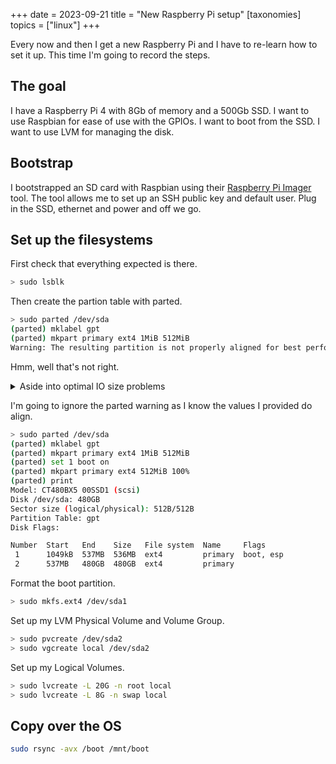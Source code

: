 +++
date = 2023-09-21
title = "New Raspberry Pi setup"
[taxonomies]
topics = ["linux"]
+++

Every now and then I get a new Raspberry Pi and I have to re-learn how to set it up. This time
I'm going to record the steps.

## The goal

I have a Raspberry Pi 4 with 8Gb of memory and a 500Gb SSD.
I want to use Raspbian for ease of use with the GPIOs.
I want to boot from the SSD.
I want to use LVM for managing the disk.

## Bootstrap

I bootstrapped an SD card with Raspbian using their [Raspberry Pi Imager](todo) tool.
The tool allows me to set up an SSH public key and default user.
Plug in the SSD, ethernet and power and off we go.

## Set up the filesystems

First check that everything expected is there.

```bash
> sudo lsblk
```

Then create the partion table with parted.

```bash
> sudo parted /dev/sda
(parted) mklabel gpt
(parted) mkpart primary ext4 1MiB 512MiB
Warning: The resulting partition is not properly aligned for best performance: 2048s % 65535s != 0s
```

Hmm, well that's not right.

<details>
    <summary>Aside into optimal IO size problems</summary>

That optimal alignment value looks really high. This is confirmed by looking at
`/sys/block/sda/queue/optimal_io_size` or by calling `lsblk -t`.

Apparently it is a problem with the disk reporting the correct value. See [this StackExchange answer](https://unix.stackexchange.com/a/496606/443570).
The fixes outlined there do not seem to work for me. Also, it looks like there should be a sanity check in the
SCSI kernel module to address this, [see this answer](https://askubuntu.com/a/1237638).

</details>

I'm going to ignore the parted warning as I know the values I provided do align.

```bash
> sudo parted /dev/sda
(parted) mklabel gpt
(parted) mkpart primary ext4 1MiB 512MiB
(parted) set 1 boot on
(parted) mkpart primary ext4 512MiB 100%
(parted) print
Model: CT480BX5 00SSD1 (scsi)
Disk /dev/sda: 480GB
Sector size (logical/physical): 512B/512B
Partition Table: gpt
Disk Flags: 

Number  Start   End    Size   File system  Name     Flags
 1      1049kB  537MB  536MB  ext4         primary  boot, esp
 2      537MB   480GB  480GB  ext4         primary
```

Format the boot partition.

```bash
> sudo mkfs.ext4 /dev/sda1
```

Set up my LVM Physical Volume and Volume Group.

```bash
> sudo pvcreate /dev/sda2
> sudo vgcreate local /dev/sda2
```

Set up my Logical Volumes.

```bash
> sudo lvcreate -L 20G -n root local
> sudo lvcreate -L 8G -n swap local
```

## Copy over the OS

```bash
sudo rsync -avx /boot /mnt/boot
```
